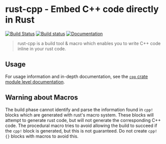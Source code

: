 # rust-cpp - Embed C++ code directly in Rust

[![Build Status](https://travis-ci.org/mystor/rust-cpp.svg?branch=master)](https://travis-ci.org/mystor/rust-cpp)
[![Build status](https://ci.appveyor.com/api/projects/status/uu76vmcrwnjqra0u/branch/master?svg=true)](https://ci.appveyor.com/project/mystor/rust-cpp/branch/master)
[![Documentation](https://docs.rs/cpp/badge.svg)](https://docs.rs/cpp/)

> rust-cpp is a build tool & macro which enables you to write C++ code inline in
> your rust code.

## Usage

For usage information and in-depth documentation, see
the [`cpp` crate module level documentation](https://docs.rs/cpp).

## Warning about Macros

The build phase cannot identify and parse the information found in `cpp!` blocks
which are generated with rust's macro system. These blocks will attempt to
generate rust code, but will not generate the corresponding C++ code. The
procedural macro tries to avoid allowing the build to succeed if the `cpp!`
block is generated, but this is not guaranteed. Do not create `cpp! {}` blocks
with macros to avoid this.
